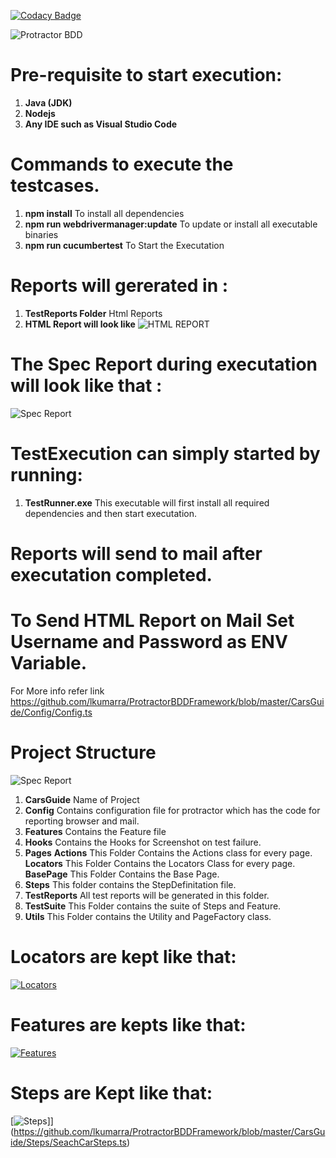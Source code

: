 [![Codacy Badge](https://app.codacy.com/project/badge/Grade/9ec86f6208a9445089531a7358758d1f)](https://www.codacy.com/manual/lkumarra/ProtractorBDDFramework?utm_source=github.com&amp;utm_medium=referral&amp;utm_content=lkumarra/ProtractorBDDFramework&amp;utm_campaign=Badge_Grade)

![Protractor BDD](./CarsGuide/SampleReport/Protractor.png)

# Pre-requisite to start execution:
1. **Java (JDK)**
2. **Nodejs**
3. **Any IDE such as Visual Studio Code**

# Commands to execute the testcases.
1. **npm install**
    To install all dependencies
2. **npm run webdrivermanager:update**
    To update or install all executable binaries
3. **npm run cucumbertest**
    To Start the Executation

# Reports will gererated in :
1. **TestReports Folder**
    Html Reports
2. **HTML Report will look like**
![HTML REPORT](./CarsGuide/SampleReport/HtmlReport.JPG)

# The Spec Report during executation will look like that :
![Spec Report](./CarsGuide/SampleReport/SpecReport.JPG)

# TestExecution can simply started by running:
1. **TestRunner.exe**
    This executable will first install all required dependencies and then start executation.

# Reports will send to mail after executation completed.

# To Send HTML Report on Mail Set Username and Password as ENV Variable.
For More info refer link https://github.com/lkumarra/ProtractorBDDFramework/blob/master/CarsGuide/Config/Config.ts

# Project Structure 
![Spec Report](./CarsGuide/SampleReport/ProjectStructure.JPG)

1. **CarsGuide**
    Name of Project
2. **Config**
    Contains configuration file for protractor which has the code for reporting browser and mail.
3. **Features**
    Contains the Feature file
4. **Hooks**
    Contains the Hooks for Screenshot on test failure.
5. **Pages**
    **Actions**
        This Folder Contains the Actions class for every page.
    **Locators**
        This Folder Contains the Locators Class for every page.
    **BasePage**
        This Folder Contains the Base Page.
6. **Steps**
    This folder contains the StepDefinitation file.
7. **TestReports**
    All test reports will be generated in this folder.
8. **TestSuite**
    This Folder contains the suite of Steps and Feature.
9. **Utils**
    This Folder contains the Utility and PageFactory class.

# Locators are kept like that:
[![Locators](./CarsGuide/SampleReport/Locators.JPG)](https://github.com/lkumarra/ProtractorBDDFramework/blob/master/CarsGuide/Pages/Locators/CarsGuideHomePageLocators.ts)

# Features are kepts like that:
[![Features](./CarsGuide/SampleReport/Features.JPG)](https://github.com/lkumarra/ProtractorBDDFramework/blob/master/CarsGuide/Features/SearchCars.feature)

# Steps are Kept like that:
[![Steps](./CarsGuide/SampleReport/Steps.JPG)]](https://github.com/lkumarra/ProtractorBDDFramework/blob/master/CarsGuide/Steps/SeachCarSteps.ts)